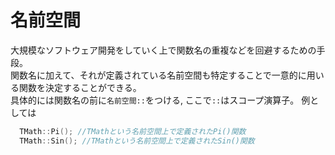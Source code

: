 # 名前空間
大規模なソフトウェア開発をしていく上で関数名の重複などを回避するための手段。  
関数名に加えて、それが定義されている名前空間も特定することで一意的に用いる関数を決定することができる。  
具体的には関数名の前に`名前空間::`をつける, ここで`::`はスコープ演算子。 
例としては
```c++
  TMath::Pi(); //TMathという名前空間上で定義されたPi()関数
  TMath::Sin(); //TMathという名前空間上で定義されたSin()関数
```
